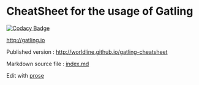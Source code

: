 # CheatSheet for the usage of Gatling

[![Codacy Badge](https://api.codacy.com/project/badge/Grade/5b5da2ce6320407da51d595a9372b7b3)](https://www.codacy.com/app/michel/gatling-cheatsheet?utm_source=github.com&utm_medium=referral&utm_content=worldline/gatling-cheatsheet&utm_campaign=badger)

http://gatling.io

Published version : http://worldline.github.io/gatling-cheatsheet

Markdown source file : [index.md](index.md)

Edit with [prose](http://prose.io/#worldline/gatling-cheatsheet)